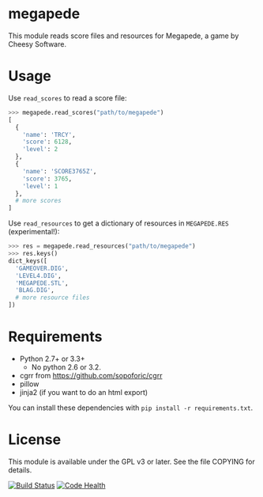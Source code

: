 megapede
========

This module reads score files and resources for Megapede, a game by Cheesy
Software.

Usage
=====

Use `read_scores` to read a score file:

```python
>>> megapede.read_scores("path/to/megapede")
[
  {
    'name': 'TRCY',
    'score': 6128,
    'level': 2
  },
  {
    'name': 'SCORE3765Z',
    'score': 3765,
    'level': 1
  },
  # more scores
]
```

Use `read_resources` to get a dictionary of resources in `MEGAPEDE.RES`
(experimental!):

```python
>>> res = megapede.read_resources("path/to/megapede")
>>> res.keys()
dict_keys([
  'GAMEOVER.DIG',
  'LEVEL4.DIG',
  'MEGAPEDE.STL',
  'BLAG.DIG',
  # more resource files
])
```

Requirements
============

* Python 2.7+ or 3.3+
    * No python 2.6 or 3.2.
* cgrr from https://github.com/sopoforic/cgrr
* pillow
* jinja2 (if you want to do an html export)

You can install these dependencies with `pip install -r requirements.txt`.

License
=======

This module is available under the GPL v3 or later. See the file COPYING for
details.

[![Build Status](https://travis-ci.org/sopoforic/cgrr-megapede.svg?branch=master)](https://travis-ci.org/sopoforic/cgrr-megapede)
[![Code Health](https://landscape.io/github/sopoforic/cgrr-megapede/master/landscape.svg?style=flat)](https://landscape.io/github/sopoforic/cgrr-megapede/master)
